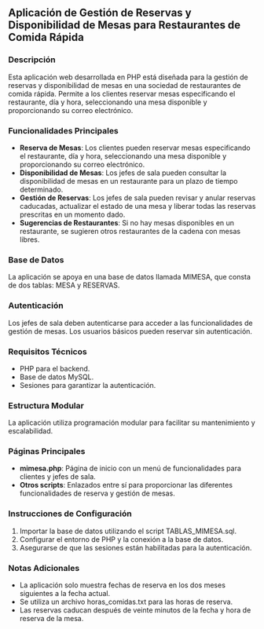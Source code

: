 ## Aplicación de Gestión de Reservas y Disponibilidad de Mesas para Restaurantes de Comida Rápida

### Descripción
Esta aplicación web desarrollada en PHP está diseñada para la gestión de reservas y disponibilidad de mesas en una sociedad de restaurantes de comida rápida. Permite a los clientes reservar mesas especificando el restaurante, día y hora, seleccionando una mesa disponible y proporcionando su correo electrónico.

### Funcionalidades Principales
- **Reserva de Mesas**: Los clientes pueden reservar mesas especificando el restaurante, día y hora, seleccionando una mesa disponible y proporcionando su correo electrónico.
- **Disponibilidad de Mesas**: Los jefes de sala pueden consultar la disponibilidad de mesas en un restaurante para un plazo de tiempo determinado.
- **Gestión de Reservas**: Los jefes de sala pueden revisar y anular reservas caducadas, actualizar el estado de una mesa y liberar todas las reservas prescritas en un momento dado.
- **Sugerencias de Restaurantes**: Si no hay mesas disponibles en un restaurante, se sugieren otros restaurantes de la cadena con mesas libres.

### Base de Datos
La aplicación se apoya en una base de datos llamada MIMESA, que consta de dos tablas: MESA y RESERVAS.

### Autenticación
Los jefes de sala deben autenticarse para acceder a las funcionalidades de gestión de mesas. Los usuarios básicos pueden reservar sin autenticación.

### Requisitos Técnicos
- PHP para el backend.
- Base de datos MySQL.
- Sesiones para garantizar la autenticación.

### Estructura Modular
La aplicación utiliza programación modular para facilitar su mantenimiento y escalabilidad.

### Páginas Principales
- **mimesa.php**: Página de inicio con un menú de funcionalidades para clientes y jefes de sala.
- **Otros scripts**: Enlazados entre sí para proporcionar las diferentes funcionalidades de reserva y gestión de mesas.

### Instrucciones de Configuración
1. Importar la base de datos utilizando el script TABLAS_MIMESA.sql.
2. Configurar el entorno de PHP y la conexión a la base de datos.
3. Asegurarse de que las sesiones están habilitadas para la autenticación.

### Notas Adicionales
- La aplicación solo muestra fechas de reserva en los dos meses siguientes a la fecha actual.
- Se utiliza un archivo horas_comidas.txt para las horas de reserva.
- Las reservas caducan después de veinte minutos de la fecha y hora de reserva de la mesa.
